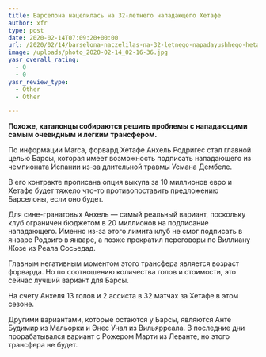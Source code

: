 ```yaml
---
title: Барселона нацелилась на 32-летнего нападающего Хетафе
author: xfr
type: post
date: 2020-02-14T07:09:20+00:00
url: /2020/02/14/barselona-naczelilas-na-32-letnego-napadayushhego-hetafe/
image: /uploads/photo_2020-02-14_02-16-36.jpg
yasr_overall_rating:
  - 0
  - 0
yasr_review_type:
  - Other
  - Other

---
```

**Похоже, каталонцы собираются решить проблемы с нападающими самым очевидным и легким трансфером.**

По информации Marca, форвард Хетафе Анхель Родригес стал главной целью Барсы, которая имеет возможность подписать нападающего из чемпионата Испании из-за длительной травмы Усмана Дембеле.

В его контракте прописана опция выкупа за 10 миллионов евро и Хетафе будет тяжело что-то противопоставить предложению Барселоны, если оно будет.

Для сине-гранатовых Анхель &#8212; самый реальный вариант, поскольку клуб ограничен бюджетом в 20 миллионов на подписание нападающего. Именно из-за этого лимита клуб не смог подписать в январе Родриго в январе, а позже прекратил переговоры по Виллиану Жозе из Реала Сосьедад.

Главным негативным моментом этого трансфера является возраст форварда. Но по соотношению количества голов и стоимости, это сейчас лучший вариант для Барсы.

На счету Анхеля 13 голов и 2 ассиста в 32 матчах за Хетафе в этом сезоне.

Другими вариантами, которые остаются у Барсы, являются Анте Будимир из Мальорки и Энес Унал из Вильярреала. В последние дни прорабатывался вариант с Рожером Марти из Леванте, но этого трансфера не будет.